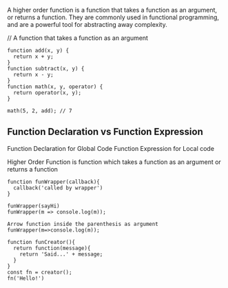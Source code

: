 A higher order function is a function that takes a function as an argument,
 or returns a function. They are commonly used in functional programming, 
 and are a powerful tool for abstracting away complexity.


// A function that takes a function as an argument
```
function add(x, y) {
  return x + y;
}
function subtract(x, y) {
  return x - y;
}
function math(x, y, operator) {
  return operator(x, y);
}

math(5, 2, add); // 7
```

## Function Declaration vs Function Expression
Function Declaration for Global Code
Function Expression for Local code 

Higher Order Function is function which takes a function as an argument or returns a function 
```
function funWrapper(callback){
  callback('called by wrapper')
}

funWrapper(sayHi)
funWrapper(m => console.log(m));

Arrow function inside the parenthesis as argument
funWrapper(m=>console.log(m));

function funCreator(){
  return function(message){
    return 'Said...' + message;
  }
}
const fn = creator();
fn('Hello!')